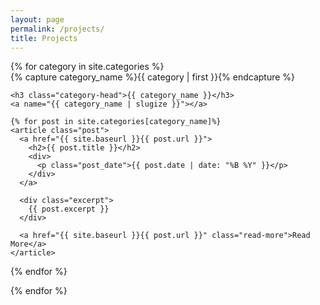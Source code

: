 ```yaml
---
layout: page
permalink: /projects/
title: Projects
---
```


<div id="projects">
{% for category in site.categories %}
  <div class="archive-group">
    {% capture category_name %}{{ category | first }}{% endcapture %}
    <div id="#{{ category_name | slugize }}"></div>
    <p></p>
    
    <h3 class="category-head">{{ category_name }}</h3>
    <a name="{{ category_name | slugize }}"></a>
    
    {% for post in site.categories[category_name]%}
    <article class="post">
      <a href="{{ site.baseurl }}{{ post.url }}">
        <h2>{{ post.title }}</h2>
        <div>
          <p class="post_date">{{ post.date | date: "%B %Y" }}</p>
        </div>
      </a>
      
      <div class="excerpt">
        {{ post.excerpt }}
      </div>

      <a href="{{ site.baseurl }}{{ post.url }}" class="read-more">Read More</a>
    </article>
  {% endfor %}
  </div>
{% endfor %}
</div>

